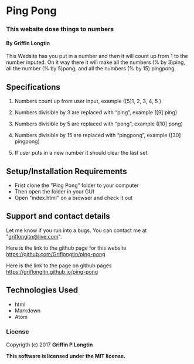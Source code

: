 # Ping Pong

### This website dose things to numbers

#### By Griffin Longtin

This Wedsite has you put in a number and then it will count up from 1 to the number inputed. On it way there it will make all the numbers (% by 3)ping, all the number (% by 5)pong, and all the numbers (% by 15) pingpong.

## Specifications
1. Numbers count up from user input, example ([5]1, 2, 3, 4, 5 )

2. Numbers divisible by 3 are replaced with “ping”, example  ([9] ping)

3.  Numbers divisible by 5 are replaced with “pong”, example ([10] pong)

4.  Numbers divisible by 15 are replaced with “pingpong”, example ([30] pingpong)

5. If user puts in a new number it should clear the last set.

## Setup/Installation Requirements
* Frist clone the "Ping Pong" folder to your computer
* Then open the folder in your GUI
* Open "index.html" on a browser and check it out

## Support and contact details

Let me know if you run into a bugs. You can contact me at "griflongitn@live.com".

Here is the link to the github page for this website https://github.com/Griflongtin/ping-pong

Here is the link to the page on github pages
https://griflongitn.github.io/ping-pong
## Technologies Used

* html
* Markdown
* Atom

### License

Copyrigth (c) 2017 **Griffin P Longtin**

**This software is licensed under the MIT license.**
